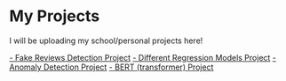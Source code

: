 # My Projects
I will be uploading my school/personal projects here!

[- Fake Reviews Detection Project](https://github.com/Ahmad-Alshryaw/projects/blob/main/fake%20reviews%20detection%20project.ipynb)
[- Different Regression Models Project](https://github.com/Ahmad-Alshryaw/projects/blob/main/regression.ipynb)
[- Anomaly Detection Project](https://github.com/Ahmad-Alshryaw/projects/blob/main/PCAnomaly.ipynb)
[- BERT (transformer) Project](https://github.com/Ahmad-Alshryaw/projects/blob/main/BERT.ipynb)
